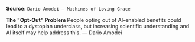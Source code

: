 **Source:** `Dario Amodei — Machines of Loving Grace`

**The "Opt-Out" Problem**
People opting out of AI-enabled benefits could lead to a dystopian underclass, but increasing scientific understanding and AI itself may help address this. — Dario Amodei
